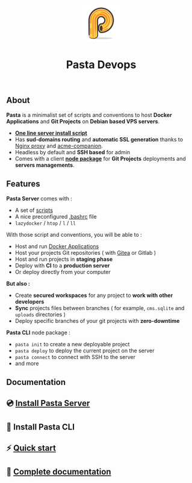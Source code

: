 <p align="center">
  <img src="./docs/pasta.png" width="100px" title="Pasta Devops" />
</p>
<h1 align="center">Pasta Devops</h1>
<br/>


## About

**Pasta** is a minimalist set of scripts and conventions to host **Docker Applications** and **Git Projects** on **Debian based VPS servers**.

- **[One line server install script](https://zouloux.github.io/pasta/#/00.server/00.install/03.install-pasta-server)**
- Has **sud-domains routing** and **automatic SSL generation** thanks to [Nginx proxy](https://github.com/nginx-proxy/nginx-proxy) and [acme-companion](https://github.com/nginx-proxy/acme-companion).
- Headless by default and **SSH based** for admin
- Comes with a client **[node package](https://www.npmjs.com/package/@zouloux/pasta-cli)** for **Git Projects** deployments and **servers managements**.


## Features

**Pasta Server** comes with :
- A set of [scripts](https://zouloux.github.io/pasta/#/./00.server/01.after-installation/02.available-scripts)
- A nice preconfigured [.bashrc](./server/.bashrc) file
- `lazydocker` / `htop` / `l` / `ll`

With those script and conventions, you will be able to :
- Host and run [Docker Applications](https://zouloux.github.io/pasta/#/./00.server/02.applications/0.index)
- Host your projects Git repositories ( with [Gitea](https://zouloux.github.io/pasta/#/./00.server/02.applications/00.gitea) or Gitlab )
- Host and run projects in **staging phase**
- Deploy with **CI** to a **production server**
- Or deploy directly from your computer

**But also :**
- Create **secured workspaces** for any project to **work with other developers**
- **Sync** projects files between branches ( for example, `cms.sqlite` and `uploads` directories )
- Deploy specific branches of your git projects with **zero-downtime**

**Pasta CLI** node package :
- `pasta init` to create a new deployable project
- `pasta deploy` to deploy the current project on the server
- `pasta connect` to connect with SSH to the server
- and more


## Documentation

## 💿 [Install Pasta Server](https://zouloux.github.io/pasta/#/./00.server/00.install/03.install-pasta-server)
## 🚀 Install Pasta CLI
## ⚡️ [Quick start](https://zouloux.github.io/pasta/)
## 📕 [Complete documentation](https://zouloux.github.io/pasta/)



